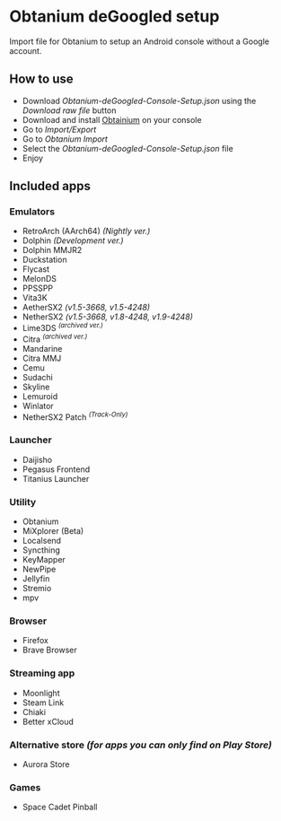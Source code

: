 # Obtanium deGoogled setup
Import file for Obtanium to setup an Android console without a Google account.

## How to use
- Download *Obtanium-deGoogled-Console-Setup.json* using the *Download raw file* button
- Download and install [Obtainium](https://github.com/ImranR98/Obtainium) on your console
- Go to *Import/Export*
- Go to *Obtanium Import*
- Select the *Obtanium-deGoogled-Console-Setup.json* file
- Enjoy

## Included apps
### Emulators
- RetroArch (AArch64) *(Nightly ver.)*
- Dolphin *(Development ver.)*
- Dolphin MMJR2
- Duckstation
- Flycast
- MelonDS
- PPSSPP
- Vita3K
- AetherSX2 *(v1.5-3668, v1.5-4248)*
- NetherSX2 *(v1.5-3668, v1.8-4248, v1.9-4248)*
- Lime3DS <sup>*(archived ver.)*</sup>
- Citra <sup>*(archived ver.)*</sup>
- Mandarine
- Citra MMJ
- Cemu
- Sudachi
- Skyline
- Lemuroid
- Winlator
- NetherSX2 Patch <sup>*(Track-Only)*</sup>
### Launcher
- Daijisho
- Pegasus Frontend
- Titanius Launcher
### Utility
- Obtanium
- MiXplorer (Beta)
- Localsend
- Syncthing
- KeyMapper
- NewPipe
- Jellyfin
- Stremio
- mpv
### Browser
- Firefox
- Brave Browser
### Streaming app
- Moonlight
- Steam Link
- Chiaki
- Better xCloud
### Alternative store *(for apps you can only find on Play Store)*
- Aurora Store
### Games
- Space Cadet Pinball

